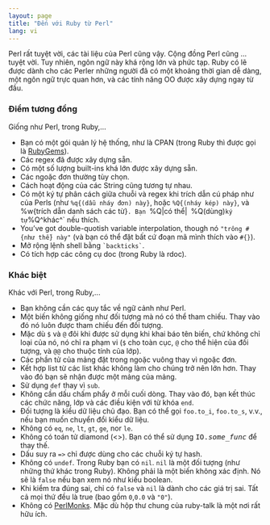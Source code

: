 ```yaml
---
layout: page
title: "Đến với Ruby từ Perl"
lang: vi
---
```


Perl rất tuyệt vời, các tài liệu của Perl cũng vậy. Cộng đồng Perl cũng …
tuyệt vời. Tuy nhiên, ngôn ngữ này khá rộng lớn và phức tạp. Ruby có lẽ
được dành cho các Perler những người đã có một khoảng thời gian dễ dàng,
một ngôn ngữ trực quan hơn, và các tính năng OO được xây dựng ngay từ đầu.

### Điểm tương đồng

Giống như Perl, trong Ruby,...

* Bạn có một gói quản lý hệ thống, như là CPAN (trong Ruby thì được
  gọi là [RubyGems][1]).
* Các regex đã được xây dựng sẵn.
* Có một số lượng built-ins khá lớn được xây dựng sẵn.
* Các ngoặc đơn thường tùy chọn.
* Cách hoạt động của các String cũng tương tự nhau.
* Có một ký tự phân cách giữa chuỗi và regex khi trích dẫn cú pháp
  như của Perls (như `%q{(dẫu nháy đơn) này}`, hoặc `%Q{(nháy kép) này}`,
  và %w{trích dẫn danh sách các từ}`.
  Bạn `%Q|có thể|` `%Q(dùng)` ký tự `%Q^khác^` nếu thích.
* You’ve got double-quotish variable interpolation, though
  nó `"trông #{như thế} này"` (và bạn có thể đặt bất cứ đoạn mã mình thích vào
  `#{}`).
* Mở rộng lệnh shell bằng `` `backticks` ``.
* Có tích hợp các công cụ doc (trong Ruby là rdoc).

### Khác biệt

Khác với Perl, trong Ruby,...

* Bạn không cần các quy tắc về ngữ cảnh như Perl.
* Một biến không giống như đối tượng mà nó có thể tham chiếu.
  Thay vào đó nó luôn được tham chiếu đến đối tượng.
* Mặc dù `$` và `@` đôi khi được sử dụng khi khai báo
  tên biến, chứ không chỉ loại của nó, nó chỉ ra phạm vi (`$`
  cho toàn cục, `@` cho thể hiện của đối tượng, và
  `@@` cho thuộc tính của lớp).
* Các phần tử của mảng đặt trong ngoặc vuông thay vì ngoặc đơn.
* Kết hợp list từ các list khác không làm cho chúng trở nên lớn hơn.
  Thay vào đó bạn sẽ nhận được một mảng của mảng.
* Sử dụng `def` thay vì `sub`.
* Không cần dấu chấm phẩy ở mỗi cuối dòng. Thay vào đó, bạn kết thúc
  các chức năng, lớp và các điều kiện với từ khóa `end`.
* Đối tượng là kiểu dữ liệu chủ đạo. Bạn có thể gọi `foo.to_i`,
  `foo.to_s`, v.v., nếu bạn muốn chuyển đổi kiểu dữ liệu.
* Không có `eq`, `ne`, `lt`, `gt`, `ge`, nor `le`.
* Không có toán tử diamond (<>). Bạn có thể sử dụng <tt>IO.*some\_func*</tt>
  để thay thế.
* Dấu suy ra `=>` chỉ được dùng cho các chuỗi ký tự hash.
* Không có `undef`. Trong Ruby bạn có `nil`. `nil` là một đối tượng (như
  những thứ khác trong Ruby). Không phải là một biến không xác định.
  Nó sẽ là `false` nếu bạn xem nó như kiểu boolean.
* Khi kiểm tra đúng sai, chỉ có `false` và `nil` là dành cho các giá trị
  sai. Tất cả mọi thứ đều là true (bao gồm `0`,`0.0` và `"0"`).
* Không có [PerlMonks][2]. Mặc dù hộp thư chung của ruby-talk là một nơi
  rất hữu ích.



[1]: http://docs.rubygems.org/
[2]: http://www.perlmonks.org/
